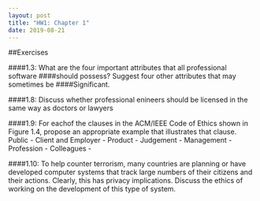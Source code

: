 ```yaml
---
layout: post
title: "HW1: Chapter 1"
date: 2019-08-21
---
```

##Exercises

####1.3: What are the four important attributes that all professional software
####should possess? Suggest four other attributes that may sometimes be
####Significant.
    

####1.8: Discuss whether professional enineers should be licensed in the same way as doctors or lawyers

    
####1.9: For eachof the clauses in the ACM/IEEE Code of Ethics shown in Figure 1.4, propose an appropriate example that illustrates that clause.
Public - 
Client and Employer - 
Product - 
Judgement - 
Management - 
Profession - 
Colleagues - 
      
####1.10: To help counter terrorism, many countries are planning or have developed computer systems that track large numbers of their citizens and their actions. Clearly, this has privacy implications. Discuss the ethics of working on the development of this type of system.
    
